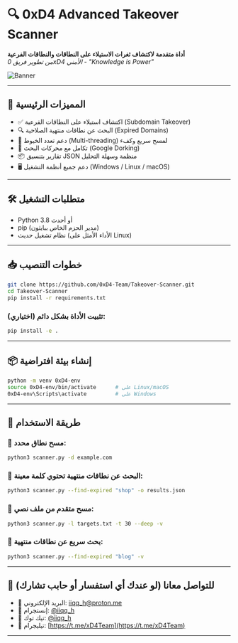 # 🔍 0xD4 Advanced Takeover Scanner  
**أداة متقدمة لاكتشاف ثغرات الاستيلاء على النطاقات والنطاقات الفرعية**  
*من تطوير فريق 0xD4 الأمني - "Knowledge is Power"*

![Banner](https://i.imgur.com/N4Bi2oG.jpeg)

---

## 🌟 المميزات الرئيسية
- ✅ اكتشاف استيلاء على النطاقات الفرعية (Subdomain Takeover)
- 🔍 البحث عن نطاقات منتهية الصلاحية (Expired Domains)
- 🚀 دعم تعدد الخيوط (Multi-threading) لمسح سريع وكفء
- 🧠 تكامل مع محركات البحث (Google Dorking)
- 📦 تقارير بتنسيق JSON منظمة وسهلة التحليل
- 🖥️ دعم جميع أنظمة التشغيل (Windows / Linux / macOS)

---

## 🛠️ متطلبات التشغيل
- Python 3.8 أو أحدث  
- pip (مدير الحزم الخاص ببايثون)  
- نظام تشغيل حديث (الأداء الأمثل على Linux)  

---

## 📥 خطوات التنصيب

```bash
git clone https://github.com/0xD4-Team/Takeover-Scanner.git
cd Takeover-Scanner
pip install -r requirements.txt
```

### (اختياري) تثبيت الأداة بشكل دائم:

```bash
pip install -e .
```

---

## 📦 إنشاء بيئة افتراضية
```bash
python -m venv 0xD4-env
source 0xD4-env/bin/activate      # على Linux/macOS
0xD4-env\Scripts\activate         # على Windows
```

---

## 🚀 طريقة الاستخدام

### 🔎 مسح نطاق محدد:
```bash
python3 scanner.py -d example.com
```

### 📜 البحث عن نطاقات منتهية تحتوي كلمة معينة:
```bash
python3 scanner.py --find-expired "shop" -o results.json
```

### 🧨 مسح متقدم من ملف نصي:
```bash
python3 scanner.py -l targets.txt -t 30 --deep -v
```

### 🧬 بحث سريع عن نطاقات منتهية:
```bash
python3 scanner.py --find-expired "blog" -v
```

---

## 📡 للتواصل معانا (لو عندك أي استفسار أو حابب تشارك)

- 📧 البريد الإلكتروني: [iiqq_h@proton.me](mailto:iiqq_h@proton.me)  
- 📱 إنستجرام: [@iiqq_h](https://instagram.com/iiqq_h)  
- 🎵 تيك توك: [@iiqq_h](https://tiktok.com/@iiqq_h)  
- 💬 تيليجرام: [https://t.me/xD4Team](https://t.me/xD4Team)

---


